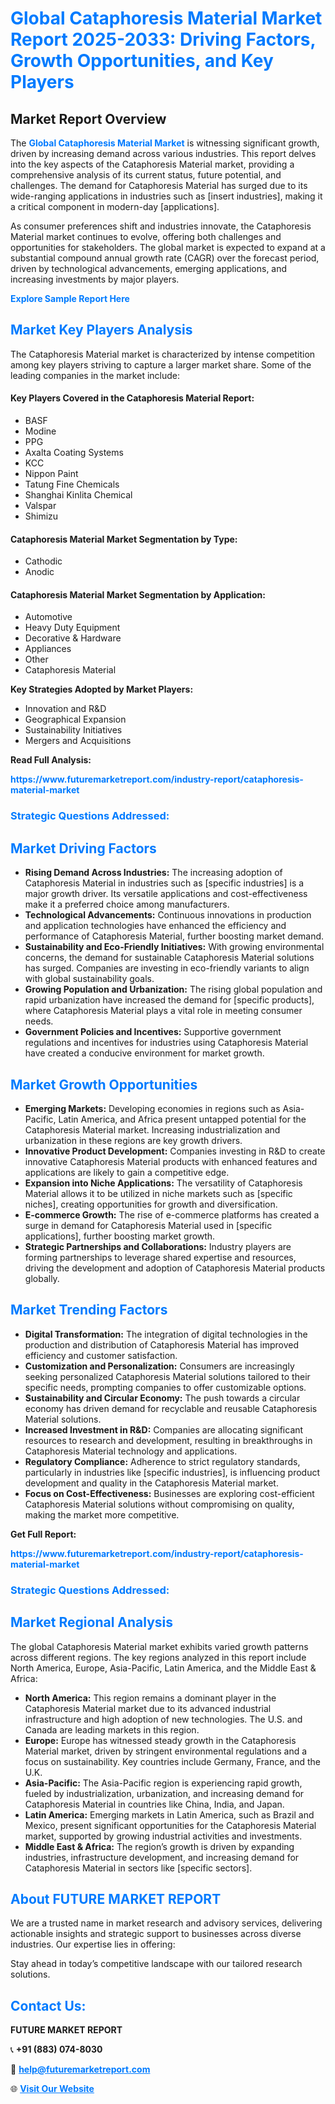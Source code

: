 <h1 style="color: #007BFF;">Global Cataphoresis Material Market Report 2025-2033: Driving Factors, Growth Opportunities, and Key Players</h1>

<section id="overview">
<h2>Market Report Overview</h2>
<p>The <a href="https://www.futuremarketreport.com/industry-report/cataphoresis-material-market" style="color: #007BFF; text-decoration: none;"><strong>Global Cataphoresis Material Market</strong></a> is witnessing significant growth, driven by increasing demand across various industries. This report delves into the key aspects of the Cataphoresis Material market, providing a comprehensive analysis of its current status, future potential, and challenges. The demand for Cataphoresis Material has surged due to its wide-ranging applications in industries such as [insert industries], making it a critical component in modern-day [applications].</p>
<p>As consumer preferences shift and industries innovate, the Cataphoresis Material market continues to evolve, offering both challenges and opportunities for stakeholders. The global market is expected to expand at a substantial compound annual growth rate (CAGR) over the forecast period, driven by technological advancements, emerging applications, and increasing investments by major players.</p>
</section>

<section id="overview">
<p><a href="https://www.futuremarketreport.com/request-sample/reportId=120328" style="color: #007BFF; text-decoration: none;"><strong>Explore Sample Report Here</strong></a></p>
</section>

<section id="key-players">
<h2 style="color: #007BFF;">Market Key Players Analysis</h2>
<p>The Cataphoresis Material market is characterized by intense competition among key players striving to capture a larger market share. Some of the leading companies in the market include:</p>
<h4>Key Players Covered in the Cataphoresis Material Report:</h4>
<ul><li>BASF</li><li>Modine</li><li>PPG</li><li>Axalta Coating Systems</li><li>KCC</li><li>Nippon Paint</li><li>Tatung Fine Chemicals</li><li>Shanghai Kinlita Chemical</li><li>Valspar</li><li>Shimizu</li></ul>
<h4>Cataphoresis Material Market Segmentation by Type:</h4>
<ul><li>Cathodic</li><li>Anodic</li></ul>

<h4>Cataphoresis Material Market Segmentation by Application:</h4>
<ul><li>Automotive</li><li>Heavy Duty Equipment</li><li>Decorative &amp; Hardware</li><li>Appliances</li><li>Other</li><li>Cataphoresis Material</li></ul>
<p><strong>Key Strategies Adopted by Market Players:</strong></p>
<ul>
<li>Innovation and R&D</li>
<li>Geographical Expansion</li>
<li>Sustainability Initiatives</li>
<li>Mergers and Acquisitions</li>
</ul>
</section>

<section>
<p><strong>Read Full Analysis: </strong></p><a href="https://www.futuremarketreport.com/industry-report/cataphoresis-material-market" style="color: #007BFF; text-decoration: none;"><strong>https://www.futuremarketreport.com/industry-report/cataphoresis-material-market</strong></a>
<h3 style="color: #007BFF;">Strategic Questions Addressed:</h3>
</section>

<section id="driving-factors">
<h2 style="color: #007BFF;">Market Driving Factors</h2>
<ul>
<li><strong>Rising Demand Across Industries:</strong> The increasing adoption of Cataphoresis Material in industries such as [specific industries] is a major growth driver. Its versatile applications and cost-effectiveness make it a preferred choice among manufacturers.</li>
<li><strong>Technological Advancements:</strong> Continuous innovations in production and application technologies have enhanced the efficiency and performance of Cataphoresis Material, further boosting market demand.</li>
<li><strong>Sustainability and Eco-Friendly Initiatives:</strong> With growing environmental concerns, the demand for sustainable Cataphoresis Material solutions has surged. Companies are investing in eco-friendly variants to align with global sustainability goals.</li>
<li><strong>Growing Population and Urbanization:</strong> The rising global population and rapid urbanization have increased the demand for [specific products], where Cataphoresis Material plays a vital role in meeting consumer needs.</li>
<li><strong>Government Policies and Incentives:</strong> Supportive government regulations and incentives for industries using Cataphoresis Material have created a conducive environment for market growth.</li>
</ul>
</section>

<section id="growth-opportunities">
<h2 style="color: #007BFF;">Market Growth Opportunities</h2>
<ul>
<li><strong>Emerging Markets:</strong> Developing economies in regions such as Asia-Pacific, Latin America, and Africa present untapped potential for the Cataphoresis Material market. Increasing industrialization and urbanization in these regions are key growth drivers.</li>
<li><strong>Innovative Product Development:</strong> Companies investing in R&D to create innovative Cataphoresis Material products with enhanced features and applications are likely to gain a competitive edge.</li>
<li><strong>Expansion into Niche Applications:</strong> The versatility of Cataphoresis Material allows it to be utilized in niche markets such as [specific niches], creating opportunities for growth and diversification.</li>
<li><strong>E-commerce Growth:</strong> The rise of e-commerce platforms has created a surge in demand for Cataphoresis Material used in [specific applications], further boosting market growth.</li>
<li><strong>Strategic Partnerships and Collaborations:</strong> Industry players are forming partnerships to leverage shared expertise and resources, driving the development and adoption of Cataphoresis Material products globally.</li>
</ul>
</section>

<section id="trending-factors">
<h2 style="color: #007BFF;">Market Trending Factors</h2>
<ul>
<li><strong>Digital Transformation:</strong> The integration of digital technologies in the production and distribution of Cataphoresis Material has improved efficiency and customer satisfaction.</li>
<li><strong>Customization and Personalization:</strong> Consumers are increasingly seeking personalized Cataphoresis Material solutions tailored to their specific needs, prompting companies to offer customizable options.</li>
<li><strong>Sustainability and Circular Economy:</strong> The push towards a circular economy has driven demand for recyclable and reusable Cataphoresis Material solutions.</li>
<li><strong>Increased Investment in R&D:</strong> Companies are allocating significant resources to research and development, resulting in breakthroughs in Cataphoresis Material technology and applications.</li>
<li><strong>Regulatory Compliance:</strong> Adherence to strict regulatory standards, particularly in industries like [specific industries], is influencing product development and quality in the Cataphoresis Material market.</li>
<li><strong>Focus on Cost-Effectiveness:</strong> Businesses are exploring cost-efficient Cataphoresis Material solutions without compromising on quality, making the market more competitive.</li>
</ul>
</section>

<section>
<p><strong>Get Full Report: </strong></p><a href="https://www.futuremarketreport.com/industry-report/cataphoresis-material-market" style="color: #007BFF; text-decoration: none;"><strong>https://www.futuremarketreport.com/industry-report/cataphoresis-material-market</strong></a>
<h3 style="color: #007BFF;">Strategic Questions Addressed:</h3>
</section>


<section id="regional-analysis">
<h2 style="color: #007BFF;">Market Regional Analysis</h2>
<p>The global Cataphoresis Material market exhibits varied growth patterns across different regions. The key regions analyzed in this report include North America, Europe, Asia-Pacific, Latin America, and the Middle East & Africa:</p>
<ul>
<li><strong>North America:</strong> This region remains a dominant player in the Cataphoresis Material market due to its advanced industrial infrastructure and high adoption of new technologies. The U.S. and Canada are leading markets in this region.</li>
<li><strong>Europe:</strong> Europe has witnessed steady growth in the Cataphoresis Material market, driven by stringent environmental regulations and a focus on sustainability. Key countries include Germany, France, and the U.K.</li>
<li><strong>Asia-Pacific:</strong> The Asia-Pacific region is experiencing rapid growth, fueled by industrialization, urbanization, and increasing demand for Cataphoresis Material in countries like China, India, and Japan.</li>
<li><strong>Latin America:</strong> Emerging markets in Latin America, such as Brazil and Mexico, present significant opportunities for the Cataphoresis Material market, supported by growing industrial activities and investments.</li>
<li><strong>Middle East & Africa:</strong> The region’s growth is driven by expanding industries, infrastructure development, and increasing demand for Cataphoresis Material in sectors like [specific sectors].</li>
</ul>
</section>

<footer>
<h2 style="color: #007BFF;">About FUTURE MARKET REPORT</h2>
<p>We are a trusted name in market research and advisory services, delivering actionable insights and strategic support to businesses across diverse industries. Our expertise lies in offering:</p>

<p>Stay ahead in today’s competitive landscape with our tailored research solutions.</p>

<h2 style="color: #007BFF;">Contact Us:</h2>
<p><strong>FUTURE MARKET REPORT</strong></p>
<p>📞 <strong>+91 (883) 074-8030</strong></p>
<p>📧 <strong><a href="mailto:help@futuremarketreport.com" style="color: #007BFF;">help@futuremarketreport.com</a></strong></p>
<p>🌐 <strong><a href="https://www.futuremarketreport.com/" style="color: #007BFF;">Visit Our Website</a></strong></p>
</footer>